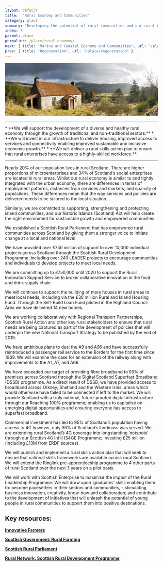 ```yaml
---
layout: default
title:  "Rural Economy and Communities"
category: place
summary: "Developing the potential of rural communities and our rural economy."
index: 7
parent: place
permalink: /place/rural-economy/
next: { title: "Marine and Coastal Economy and Communities", url: "/place/marine-and-coastal/" }
prev: { title: "Regeneration", url: "/place/regeneration" }
---
```

![Rural Photo](/assets/images/pageimages/place6.jpg)
<br>
<hr>
* **We will support the development of a diverse and healthy rural economy through the growth of traditional and non-traditional sectors.**
* **We will invest in our infrastructure to deliver housing, improved access to services and connectivity enabling improved sustainable and inclusive economic growth.**
* **We will deliver a rural skills action plan to ensure that rural enterprises have access to a highly-skilled workforce.**


<hr>

Nearly 20% of our population lives in rural Scotland.  There are higher proportions of microenterprises and 34% of Scotland’s social enterprises are located in rural areas. Whilst our rural economy is similar to and tightly integrated with the urban economy, there are differences in terms of employment patterns, distances from services and markets, and sparsity of populations. These differences mean that the way services and policies are delivered needs to be tailored to the local situation.

Similarly, we are committed to supporting, strengthening and protecting island communities, and our historic Islands (Scotland) Act will help create the right environment for sustainable growth and empowered communities.

We established a Scottish Rural Parliament that has empowered rural communities across Scotland by giving them a stronger voice to initiate change at a local and national level.

We have provided over £750 million of support to over 10,000 individual projects across Scotland through the Scottish Rural Development Programme; including over 240 LEADER projects to encourage communities and individuals to develop projects to meet local needs.

We are committing up to £750,000 until 2020 to support the Rural Innovation Support Service to broker collaborative innovation in the food and drink supply chain.

We will continue to support the building of more houses in rural areas to meet local needs, including via the £30 million Rural and Island Housing Fund.  Through the Self-Build Loan Fund piloted in the Highland Council Area we have delivered 14 new homes.

We are working collaboratively with Regional Transport Partnerships, Scottish Rural Action and other key rural stakeholders to ensure that rural needs are being captured as part of the development of policies that will underpin the new National Transport Strategy to be published by the end of 2019.  

We have ambitious plans to dual the A9 and A96 and have successfully reintroduced a passenger rail service to the Borders for the first time since 1969. We will examine the case for an extension of the railway along with improvements to the A1, A7, and A68.

We have exceeded our target of providing fibre broadband to 95% of premises across Scotland through the Digital Scotland Superfast Broadband (DSSB) programme. As a direct result of DSSB, we have provided access to broadband across Orkney, Shetland and the Western Isles, areas which would otherwise have failed to be connected if left to the market. We will provide Scotland with a truly national, future-proofed digital infrastructure through our Reaching 100% programme; enabling us to capitalise on emerging digital opportunities and ensuring everyone has access to superfast broadband.

Commercial investment has led to 95% of Scotland’s population having access to 4G however, only 36% of Scotland’s landmass was served. We are extending rural Scotland’s 4G coverage into longstanding ‘notspots’ through our Scottish 4G Infill (S4GI) Programme; investing £25 million (including £10M from ERDF sources).

We will publish and implement a rural skills action plan that will seek to ensure that national skills frameworks are available across rural Scotland. We will extend the Ringlink pre-apprenticeship programme to 4 other parts of rural Scotland over the next 3 years on a pilot basis.  

We will work with Scottish Enterprise to maximise the impact of the Rural Leadership Programme. We will draw upon ‘graduates’ skills enabling them to: become pacesetters in their sectors and communities, - stimulating business innovation, creativity, know-how and collaboration; and contribute to the development of initiatives that will unleash the potential of young people in rural communities to support them into positive destinations.



## Key resources:
**[Innovative Farmers](https://www.innovativefarmers.org/welcometoriss/)**  

**[Scottish Government: Rural Farming](https://www.gov.scot/Topics/farmingrural/SRDP)**

**[Scottish Rural Parliament](https://www.scottishruralparliament.org.uk/)**

**[Rural Network: Scottish Rural Development Programme](https://www.ruralnetwork.scot/funding/scottish-rural-development-programme)**
